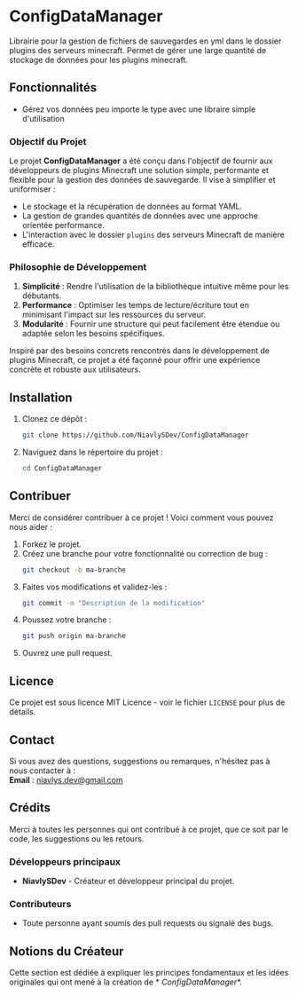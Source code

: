 # ConfigDataManager

Librairie pour la gestion de fichiers de sauvegardes en yml dans le dossier plugins des serveurs minecraft.
Permet de gérer une large quantité de stockage de données pour les plugins minecraft.

## Fonctionnalités

- Gérez vos données peu importe le type avec une libraire simple d'utilisation

### Objectif du Projet

Le projet **ConfigDataManager** a été conçu dans l'objectif de fournir aux développeurs de plugins Minecraft une
solution simple, performante et flexible pour la gestion des données de sauvegarde. Il vise à simplifier et
uniformiser :

- Le stockage et la récupération de données au format YAML.
- La gestion de grandes quantités de données avec une approche orientée performance.
- L'interaction avec le dossier `plugins` des serveurs Minecraft de manière efficace.

### Philosophie de Développement

1. **Simplicité** : Rendre l'utilisation de la bibliothèque intuitive même pour les débutants.
2. **Performance** : Optimiser les temps de lecture/écriture tout en minimisant l'impact sur les ressources du serveur.
3. **Modularité** : Fournir une structure qui peut facilement être étendue ou adaptée selon les besoins spécifiques.

Inspiré par des besoins concrets rencontrés dans le développement de plugins Minecraft, ce projet a été façonné pour
offrir une expérience concrète et robuste aux utilisateurs.

## Installation

1. Clonez ce dépôt :
   ```bash
   git clone https://github.com/NiavlySDev/ConfigDataManager
   ```
2. Naviguez dans le répertoire du projet :
   ```bash
   cd ConfigDataManager
   ```

## Contribuer

Merci de considérer contribuer à ce projet ! Voici comment vous pouvez nous aider :

1. Forkez le projet.
2. Créez une branche pour votre fonctionnalité ou correction de bug :
   ```bash
   git checkout -b ma-branche
   ```
3. Faites vos modifications et validez-les :
   ```bash
   git commit -m "Description de la modification"
   ```
4. Poussez votre branche :
   ```bash
   git push origin ma-branche
   ```
5. Ouvrez une pull request.

## Licence

Ce projet est sous licence MIT Licence - voir le fichier `LICENSE` pour plus de détails.

## Contact

Si vous avez des questions, suggestions ou remarques, n'hésitez pas à nous contacter à :  
**Email** : <niavlys.dev@gmail.com>

## Crédits

Merci à toutes les personnes qui ont contribué à ce projet, que ce soit par le code, les suggestions ou les retours.

### Développeurs principaux

- **NiavlySDev** - Créateur et développeur principal du projet.

### Contributeurs

- Toute personne ayant soumis des pull requests ou signalé des bugs.

## Notions du Créateur

Cette section est dédiée à expliquer les principes fondamentaux et les idées originales qui ont mené à la création de *
*ConfigDataManager**.
